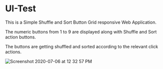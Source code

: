 # UI-Test

This is a Simple Shuffle and Sort Button Grid responsive Web Application.

The numeric buttons from 1 to 9 are displayed along with Shuffle and Sort action buttons.

The buttons are getting shuffled and sorted according to the relevant click actions.

![Screenshot 2020-07-06 at 12 32 57 PM](https://user-images.githubusercontent.com/12800370/86570902-49a47f80-bf8e-11ea-9dd9-b5b917af9e38.png)
